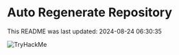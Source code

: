 # Auto Regenerate Repository

This README was last updated: 2024-08-24 06:30:35

 ![TryHackMe](https://tryhackme.com/badge/533634)